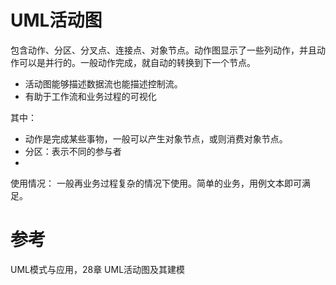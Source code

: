 # UML活动图

包含动作、分区、分叉点、连接点、对象节点。动作图显示了一些列动作，并且动作可以是并行的。一般动作完成，就自动的转换到下一个节点。
- 活动图能够描述数据流也能描述控制流。
- 有助于工作流和业务过程的可视化


其中：
- 动作是完成某些事物，一般可以产生对象节点，或则消费对象节点。
- 分区：表示不同的参与者
-

使用情况：
一般再业务过程复杂的情况下使用。简单的业务，用例文本即可满足。
# 参考
UML模式与应用，28章 UML活动图及其建模